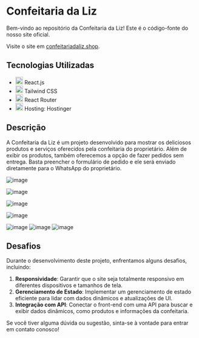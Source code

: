 # Confeitaria da Liz

Bem-vindo ao repositório da Confeitaria da Liz! Este é o código-fonte do nosso site oficial.

Visite o site em [confeitariadaliz.shop](https://confeitariadaliz.shop/).

## Tecnologias Utilizadas

- <img src="https://img.icons8.com/color/48/000000/react-native.png" style="width: 20px; height: 20px;"/> React.js
- <img src="https://img.icons8.com/color/48/000000/tailwindcss.png" style="width: 20px; height: 20px;"/> Tailwind CSS
- <img src="https://img.icons8.com/color/48/000000/react-native.png" style="width: 20px; height: 20px;"/> React Router
- <img src="https://icons-for-free.com/iff/png/256/Hostinger-1329545820965555584.png" style="width: 20px; height: 20px;"/> Hosting: Hostinger

## Descrição

A Confeitaria da Liz é um projeto desenvolvido para mostrar os deliciosos produtos e serviços oferecidos pela confeitaria do proprietário. Além de exibir os produtos, também oferecemos a opção de fazer pedidos sem entrega. Basta preencher o formulário de pedido e ele será enviado diretamente para o WhatsApp do proprietário.

![image](https://github.com/patrickmf97/liz-confeitaria/assets/111186316/5b5a6370-10d6-458f-9ad1-3b7bc7decf94)

![image](https://github.com/patrickmf97/liz-confeitaria/assets/111186316/c279ee53-e1b5-4597-a03a-efcb274b650d)

![image](https://github.com/patrickmf97/liz-confeitaria/assets/111186316/10f6fb84-00c3-4cc8-8829-85c7e6dab025)

![image](https://github.com/patrickmf97/liz-confeitaria/assets/111186316/b358c8b2-d5e3-45be-822b-8b36ad88b1b2)

![image](https://github.com/patrickmf97/liz-confeitaria/assets/111186316/2f1d767a-b23b-45cf-91e3-4f74438e36bf) ![image](https://github.com/patrickmf97/liz-confeitaria/assets/111186316/272b49f0-e5c4-4916-b167-7141ca1449f0) ![image](https://github.com/patrickmf97/liz-confeitaria/assets/111186316/cfaae60d-405d-4dd6-9dd5-aee275695518)





## Desafios

Durante o desenvolvimento deste projeto, enfrentamos alguns desafios, incluindo:

1. **Responsividade**: Garantir que o site seja totalmente responsivo em diferentes dispositivos e tamanhos de tela.
2. **Gerenciamento de Estado**: Implementar um gerenciamento de estado eficiente para lidar com dados dinâmicos e atualizações de UI.
3. **Integração com API**: Conectar o front-end com uma API para buscar e exibir dados dinâmicos, como produtos e informações da confeitaria.

Se você tiver alguma dúvida ou sugestão, sinta-se à vontade para entrar em contato conosco!
